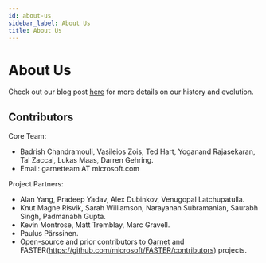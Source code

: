 ```yaml
---
id: about-us
sidebar_label: About Us
title: About Us
---
```


# About Us

Check out our blog post [here](/blog/brief-history) for more details on our history and evolution.

## Contributors

Core Team:
* Badrish Chandramouli, Vasileios Zois, Ted Hart, Yoganand Rajasekaran, Tal Zaccai, Lukas Maas, Darren Gehring.
* Email: garnetteam AT microsoft.com

Project Partners:
* Alan Yang, Pradeep Yadav, Alex Dubinkov, Venugopal Latchupatulla.
* Knut Magne Risvik, Sarah Williamson, Narayanan Subramanian, Saurabh Singh, Padmanabh Gupta.
* Kevin Montrose, Matt Tremblay, Marc Gravell.
* Paulus Pärssinen.
* Open-source and prior contributors to [Garnet](https://github.com/microsoft/garnet/contributors) and FASTER(https://github.com/microsoft/FASTER/contributors) projects.

